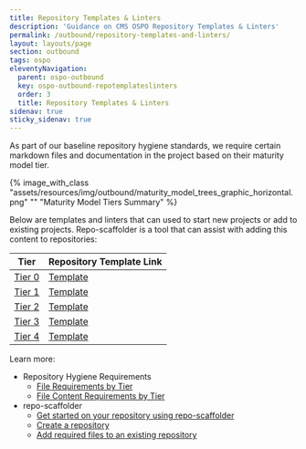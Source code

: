 ```yaml
---
title: Repository Templates & Linters
description: 'Guidance on CMS OSPO Repository Templates & Linters'
permalink: /outbound/repository-templates-and-linters/
layout: layouts/page
section: outbound
tags: ospo
eleventyNavigation:
  parent: ospo-outbound
  key: ospo-outbound-repotemplateslinters
  order: 3
  title: Repository Templates & Linters
sidenav: true
sticky_sidenav: true
---
```


As part of our baseline repository hygiene standards, we require certain markdown files and documentation in the project based on their maturity model tier. 

{% image_with_class "assets/resources/img/outbound/maturity_model_trees_graphic_horizontal.png" "" "Maturity Model Tiers Summary" %}

Below are templates and linters that can used to start new projects or add to existing projects. Repo-scaffolder is a tool that can assist with adding this content to repositories:

| Tier   | Repository Template Link                                                                                    |
| ------ | ----------------------------------------------------------------------------------------------------------- |
| [Tier 0](https://github.com/DSACMS/repo-scaffolder/blob/main/tier0/README.md) | [Template](https://github.com/DSACMS/repo-scaffolder/tree/main/tier0/%7B%7Bcookiecutter.project_slug%7D%7D) |
| [Tier 1](https://github.com/DSACMS/repo-scaffolder/blob/main/tier1/README.md) | [Template](https://github.com/DSACMS/repo-scaffolder/tree/main/tier1/%7B%7Bcookiecutter.project_slug%7D%7D) |
| [Tier 2](https://github.com/DSACMS/repo-scaffolder/blob/main/tier2/README.md) | [Template](https://github.com/DSACMS/repo-scaffolder/tree/main/tier2/%7B%7Bcookiecutter.project_slug%7D%7D) |
| [Tier 3](https://github.com/DSACMS/repo-scaffolder/blob/main/tier3/README.md) | [Template](https://github.com/DSACMS/repo-scaffolder/tree/main/tier3/%7B%7Bcookiecutter.project_slug%7D%7D) |
| [Tier 4](https://github.com/DSACMS/repo-scaffolder/blob/main/tier4/README.md) | [Template](https://github.com/DSACMS/repo-scaffolder/tree/main/tier4/%7B%7Bcookiecutter.project_slug%7D%7D) |

Learn more:
- Repository Hygiene Requirements
  - [File Requirements by Tier](https://github.com/DSACMS/repo-scaffolder/blob/main/maturity-model-tiers.md#repository-file-content-requirements-by-tier)
  - [File Content Requirements by Tier](https://github.com/DSACMS/repo-scaffolder/blob/main/maturity-model-tiers.md#repository-file-content-requirements-by-tier)
- repo-scaffolder
  - [Get started on your repository using repo-scaffolder](https://dsacms.github.io/repo-scaffolder)
  - [Create a repository](https://github.com/DSACMS/repo-scaffolder?tab=readme-ov-file#know-what-maturity-tier-you-need)
  - [Add required files to an existing repository](https://github.com/DSACMS/repo-scaffolder?tab=readme-ov-file#update-an-existing-repository-using-repo-scaffolder)
